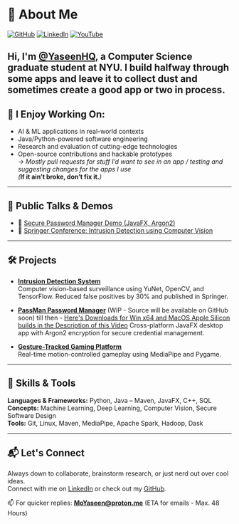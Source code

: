 # 👋 About Me

[![GitHub](https://img.shields.io/badge/GitHub-%40YaseenHQ-181717?logo=github)](https://github.com/YaseenHQ)
[![LinkedIn](https://img.shields.io/badge/LinkedIn-%40yaseenhq-0077B5?logo=linkedin)](https://linkedin.com/in/yaseenhq)
[![YouTube](https://img.shields.io/badge/YouTube-Channel%20/%20Demo%20Content-FF0000?logo=youtube)](https://www.youtube.com/@YaseenHQ)

Hi, I'm [@YaseenHQ](https://github.com/YaseenHQ), a Computer Science graduate student at NYU. I build halfway through some apps and leave it to collect dust and sometimes create a good app or two in process.
---

## 🔧 I Enjoy Working On:

- AI & ML applications in real-world contexts  
- Java/Python-powered software engineering  
- Research and evaluation of cutting-edge technologies  
- Open-source contributions and hackable prototypes  
  _→ Mostly pull requests for stuff I’d want to see in an app / testing and suggesting changes for the apps I use_  
  _(_**If it ain’t broke, don’t fix it.**_)_

---

## 🎤 Public Talks & Demos

- 🎥 [Secure Password Manager Demo (JavaFX, Argon2)](https://www.youtube.com/watch?v=hp9tMniOi9M)  
- 📄 [Springer Conference: Intrusion Detection using Computer Vision](https://link.springer.com/chapter/10.1007/978-3-031-82383-1_1)

---

## 🛠️ Projects

* **[Intrusion Detection System](https://github.com/YaseenHQ/IntrusionDetection)**  
  Computer vision-based surveillance using YuNet, OpenCV, and TensorFlow. Reduced false positives by 30% and published in Springer.

* **[PassMan Password Manager](https://github.com/YaseenHQ/PassMan)**  (WIP - Source will be available on GitHub soon) till then - [Here's Downloads for Win x64 and MacOS Apple Silicon builds in the Description of this Video](https://www.youtube.com/watch?v=hp9tMniOi9M)
  Cross-platform JavaFX desktop app with Argon2 encryption for secure credential management.

* **[Gesture-Tracked Gaming Platform](https://github.com/YaseenHQ/Flap)**  
  Real-time motion-controlled gameplay using MediaPipe and Pygame.

---

## 🧠 Skills & Tools

**Languages & Frameworks:** Python, Java – Maven, JavaFX, C++, SQL  
**Concepts:** Machine Learning, Deep Learning, Computer Vision, Secure Software Design  
**Tools:** Git, Linux, Maven, MediaPipe, Apache Spark, Hadoop, Dask

---

## 📬 Let's Connect

Always down to collaborate, brainstorm research, or just nerd out over cool ideas.  
Connect with me on [LinkedIn](https://linkedin.com/in/yaseenhq) or check out my [GitHub](https://github.com/YaseenHQ).  

📫 For quicker replies: **MoYaseen@proton.me**  (ETA for emails - Max. 48 Hours)


<!--
**YaseenHQ/YaseenHQ** is a ✨ _special_ ✨ repository because its `README.md` (this file) appears on your GitHub profile.

Here are some ideas to get you started:

- 🔭 I’m currently working on ...
- 🌱 I’m currently learning ...
- 👯 I’m looking to collaborate on ...
- 🤔 I’m looking for help with ...
- 💬 Ask me about ...
- 📫 How to reach me: ...
- 😄 Pronouns: ...
- ⚡ Fun fact: ...
-->
